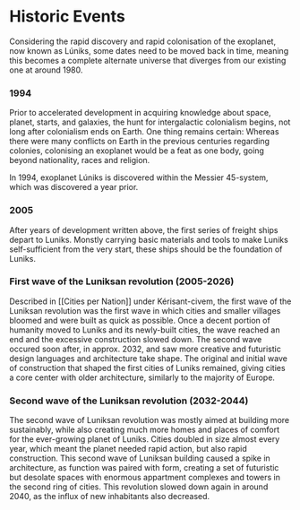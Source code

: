 # Historic Events

Considering the rapid discovery and rapid colonisation of the exoplanet, now known as Lúniks, some dates need to be moved back in time, meaning this becomes a complete alternate universe that diverges from our existing one at around 1980. 

### 1994 
Prior to accelerated development in acquiring knowledge about space, planet, starts, and galaxies, the hunt for intergalactic colonialism begins, not long after colonialism ends on Earth. One thing remains certain: Whereas there were many conflicts on Earth in the previous centuries regarding colonies, colonising an exoplanet would be a feat as one body, going beyond nationality, races and religion.

In 1994, exoplanet Lúniks is discovered within the Messier 45-system, which was discovered a year prior. 

### 2005
After years of development written above, the first series of freight ships depart to Luniks. Monstly carrying basic materials and tools to make Luniks self-sufficient from the very start, these ships should be the foundation of Luniks. 


### First wave of the Luniksan revolution (2005-2026)
Described in [[Cities per Nation]] under Kérisant-civem, the first wave of the Luniksan revolution was the first wave in which cities and smaller villages bloomed and were built as quick as possible. Once a decent portion of humanity moved to Luniks and its newly-built cities, the wave reached an end and the excessive construction slowed down. The second wave occured soon after, in approx. 2032, and saw more creative and futuristic design languages and architecture take shape. The original and initial wave of construction that shaped the first cities of Luniks remained, giving cities a core center with older architecture, similarly to the majority of Europe.

### Second wave of the Luniksan revolution (2032-2044)
The second wave of Luniksan revolution was mostly aimed at building more sustainably, while also creating much more homes and places of comfort for the ever-growing planet of Luniks. Cities doubled in size almost every year, which meant the planet needed rapid action, but also rapid construction. This second wave of Luniksan building caused a spike in architecture, as function was paired with form, creating a set of futuristic but desolate spaces with enormous appartment complexes and towers in the second ring of cities. This revolution slowed down again in around 2040, as the influx of new inhabitants also decreased. 

